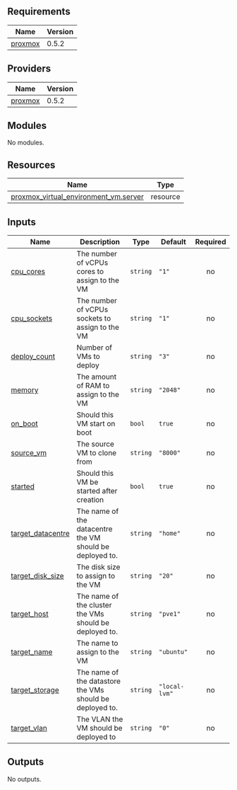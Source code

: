 <!-- BEGIN_TF_DOCS -->
## Requirements

| Name | Version |
|------|---------|
| <a name="requirement_proxmox"></a> [proxmox](#requirement\_proxmox) | 0.5.2 |

## Providers

| Name | Version |
|------|---------|
| <a name="provider_proxmox"></a> [proxmox](#provider\_proxmox) | 0.5.2 |

## Modules

No modules.

## Resources

| Name | Type |
|------|------|
| [proxmox_virtual_environment_vm.server](https://registry.terraform.io/providers/bpg/proxmox/0.5.2/docs/resources/virtual_environment_vm) | resource |

## Inputs

| Name | Description | Type | Default | Required |
|------|-------------|------|---------|:--------:|
| <a name="input_cpu_cores"></a> [cpu\_cores](#input\_cpu\_cores) | The number of vCPUs cores to assign to the VM | `string` | `"1"` | no |
| <a name="input_cpu_sockets"></a> [cpu\_sockets](#input\_cpu\_sockets) | The number of vCPUs sockets to assign to the VM | `string` | `"1"` | no |
| <a name="input_deploy_count"></a> [deploy\_count](#input\_deploy\_count) | Number of VMs to deploy | `string` | `"3"` | no |
| <a name="input_memory"></a> [memory](#input\_memory) | The amount of RAM to assign to the VM | `string` | `"2048"` | no |
| <a name="input_on_boot"></a> [on\_boot](#input\_on\_boot) | Should this VM start on boot | `bool` | `true` | no |
| <a name="input_source_vm"></a> [source\_vm](#input\_source\_vm) | The source VM to clone from | `string` | `"8000"` | no |
| <a name="input_started"></a> [started](#input\_started) | Should this VM be started after creation | `bool` | `true` | no |
| <a name="input_target_datacentre"></a> [target\_datacentre](#input\_target\_datacentre) | The name of the datacentre the VM should be deployed to. | `string` | `"home"` | no |
| <a name="input_target_disk_size"></a> [target\_disk\_size](#input\_target\_disk\_size) | The disk size to assign to the VM | `string` | `"20"` | no |
| <a name="input_target_host"></a> [target\_host](#input\_target\_host) | The name of the cluster the VMs should be deployed to. | `string` | `"pve1"` | no |
| <a name="input_target_name"></a> [target\_name](#input\_target\_name) | The name to assign to the VM | `string` | `"ubuntu"` | no |
| <a name="input_target_storage"></a> [target\_storage](#input\_target\_storage) | The name of the datastore the VMs should be deployed to. | `string` | `"local-lvm"` | no |
| <a name="input_target_vlan"></a> [target\_vlan](#input\_target\_vlan) | The VLAN the VM should be deployed to | `string` | `"0"` | no |

## Outputs

No outputs.
<!-- END_TF_DOCS -->